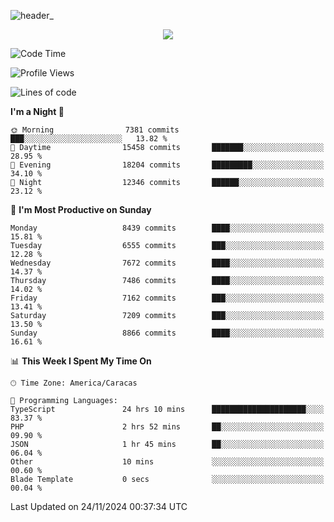 ![header_](https://github.com/user-attachments/assets/4010d822-ccdc-4198-b608-18c773338d18)


<p align="center">
  <a href="http://www.github.com/thevacs">
    <img src="https://github-readme-streak-stats.herokuapp.com/?user=thevacs&stroke=ffffff&background=1c1917&ring=0891b2&fire=0891b2&currStreakNum=ffffff&currStreakLabel=0891b2&sideNums=ffffff&sideLabels=ffffff&dates=ffffff&hide_border=true" />
  </a>
</p>

<!--START_SECTION:waka-->
![Code Time](http://img.shields.io/badge/Code%20Time-3%2C103%20hrs%2035%20mins-blue)

![Profile Views](http://img.shields.io/badge/Profile%20Views-0-blue)

![Lines of code](https://img.shields.io/badge/From%20Hello%20World%20I%27ve%20Written-5.1%20million%20lines%20of%20code-blue)

**I'm a Night 🦉** 

```text
🌞 Morning                7381 commits        ███░░░░░░░░░░░░░░░░░░░░░░   13.82 % 
🌆 Daytime                15458 commits       ███████░░░░░░░░░░░░░░░░░░   28.95 % 
🌃 Evening                18204 commits       █████████░░░░░░░░░░░░░░░░   34.10 % 
🌙 Night                  12346 commits       ██████░░░░░░░░░░░░░░░░░░░   23.12 % 
```
📅 **I'm Most Productive on Sunday** 

```text
Monday                   8439 commits        ████░░░░░░░░░░░░░░░░░░░░░   15.81 % 
Tuesday                  6555 commits        ███░░░░░░░░░░░░░░░░░░░░░░   12.28 % 
Wednesday                7672 commits        ████░░░░░░░░░░░░░░░░░░░░░   14.37 % 
Thursday                 7486 commits        ████░░░░░░░░░░░░░░░░░░░░░   14.02 % 
Friday                   7162 commits        ███░░░░░░░░░░░░░░░░░░░░░░   13.41 % 
Saturday                 7209 commits        ███░░░░░░░░░░░░░░░░░░░░░░   13.50 % 
Sunday                   8866 commits        ████░░░░░░░░░░░░░░░░░░░░░   16.61 % 
```


📊 **This Week I Spent My Time On** 

```text
🕑︎ Time Zone: America/Caracas

💬 Programming Languages: 
TypeScript               24 hrs 10 mins      █████████████████████░░░░   83.37 % 
PHP                      2 hrs 52 mins       ██░░░░░░░░░░░░░░░░░░░░░░░   09.90 % 
JSON                     1 hr 45 mins        ██░░░░░░░░░░░░░░░░░░░░░░░   06.04 % 
Other                    10 mins             ░░░░░░░░░░░░░░░░░░░░░░░░░   00.60 % 
Blade Template           0 secs              ░░░░░░░░░░░░░░░░░░░░░░░░░   00.04 % 
```


 Last Updated on 24/11/2024 00:37:34 UTC
<!--END_SECTION:waka-->
